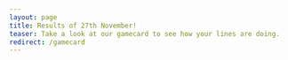 ```yaml
---
layout: page
title: Results of 27th November!
teaser: Take a look at our gamecard to see how your lines are doing.
redirect: /gamecard
---
```

